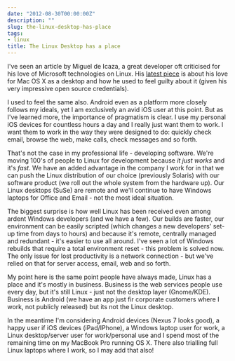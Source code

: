 ```yaml
---
date: "2012-08-30T00:00:00Z"
description: ""
slug: the-linux-desktop-has-place
tags:
- linux
title: The Linux Desktop has a place
---
```


I've seen an article by Miguel de Icaza, a great developer oft criticised for his love of Microsoft technologies on Linux. His [latest piece] is about his love for Mac OS X as a desktop and how he used to feel guilty about it (given his very impressive open source credentials). 

I used to feel the same also. Android even as a platform more closely follows my ideals, yet I am exclusively an avid iOS user at this point. But as I've learned more, the importance of pragmatism is clear. I use my personal iOS devices for countless hours a day and I really just want them to work. I want them to work in the way they were designed to do: quickly check email, browse the web, make calls, check messages and so forth.

That's not the case in my professional life - developing software. We're moving 100's of people to Linux for development because *it just works* and it's *fast*. We have an added advantage in the company I work for in that we can push the Linux distribution of our choice (previously Solaris) with our software product (we roll out the whole system from the hardware up). Our Linux desktops (SuSe) are remote and we'll continue to have Windows laptops for Office and Email - not the most ideal situation. 

The biggest surprise is how well Linux has been received even among ardent Windows developers (and we have a few). Our builds are faster, our environment can be easily scripted (which changes a new developers' set-up time from days to hours) and because it's remote, centrally managed and redundant - it's easier to use all around. I've seen a lot of Windows rebuilds that require a total environment reset - this problem is solved now. The only issue for lost productivity is a network connection - but we've relied on that for server access, email, web and so forth. 

My point here is the same point people have always made, Linux has a place and it's mostly in business. Business is the web services people use every day, but it's still Linux - just not the desktop layer (Gnome/KDE). Business is Android (we have an app just fir corporate customers where I work, not publicly released) but its not the Linux desktop.

In the meantime I'm considering Android devices (Nexus 7 looks good), a happy user if iOS devices (iPad/IPhone), a Windows laptop user for work, a Linux desktop/server user for work/personal use and I spend most of the remaining time on my MacBook Pro running OS X. There also trialling full Linux laptops where I work, so I may add that also!

[latest piece]: http://tirania.org/blog/archive/2012/Aug-29.html
